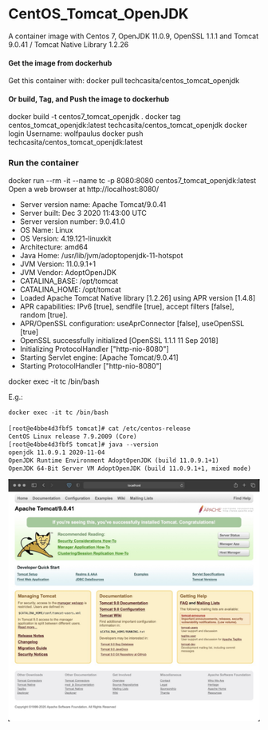 # CentOS_Tomcat_OpenJDK
A container image with Centos 7, OpenJDK 11.0.9, OpenSSL 1.1.1 and Tomcat 9.0.41 / Tomcat Native Library 1.2.26

#### Get the image from dockerhub
Get this container with:
docker pull techcasita/centos_tomcat_openjdk


#### Or build, Tag, and Push the image to dockerhub

docker build -t centos7_tomcat_openjdk .
docker tag centos_tomcat_openjdk:latest techcasita/centos_tomcat_openjdk
docker login
  Username: wolfpaulus
docker push techcasita/centos_tomcat_openjdk:latest

### Run the container

docker run --rm -it --name tc -p 8080:8080 centos7_tomcat_openjdk:latest
Open a web browser at http://localhost:8080/


- Server version name:   Apache Tomcat/9.0.41
- Server built:          Dec 3 2020 11:43:00 UTC
- Server version number: 9.0.41.0
- OS Name:               Linux
- OS Version:            4.19.121-linuxkit
- Architecture:          amd64
- Java Home:             /usr/lib/jvm/adoptopenjdk-11-hotspot
- JVM Version:           11.0.9.1+1
- JVM Vendor:            AdoptOpenJDK
- CATALINA_BASE:         /opt/tomcat
- CATALINA_HOME:         /opt/tomcat
- Loaded Apache Tomcat Native library [1.2.26] using APR version [1.4.8]
- APR capabilities: IPv6 [true], sendfile [true], accept filters [false], random [true].
- APR/OpenSSL configuration: useAprConnector [false], useOpenSSL [true]
- OpenSSL successfully initialized [OpenSSL 1.1.1  11 Sep 2018]
- Initializing ProtocolHandler ["http-nio-8080"]
- Starting Servlet engine: [Apache Tomcat/9.0.41]
- Starting ProtocolHandler ["http-nio-8080"]


docker exec -it tc /bin/bash

E.g.:
```
docker exec -it tc /bin/bash

[root@e4bbe4d3fbf5 tomcat]# cat /etc/centos-release
CentOS Linux release 7.9.2009 (Core)
[root@e4bbe4d3fbf5 tomcat]# java --version
openjdk 11.0.9.1 2020-11-04
OpenJDK Runtime Environment AdoptOpenJDK (build 11.0.9.1+1)
OpenJDK 64-Bit Server VM AdoptOpenJDK (build 11.0.9.1+1, mixed mode)
```

![alt text](./instructions/gui.jpg "Tomcat Web UI")

